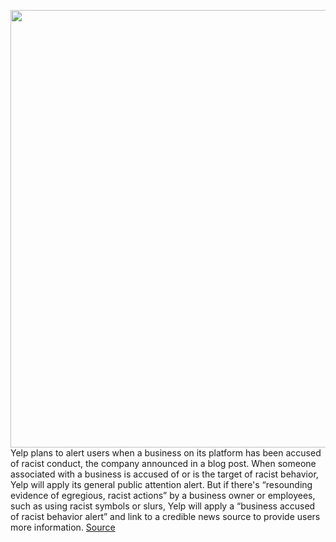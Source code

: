 <img src='https://cdn.vox-cdn.com/thumbor/2A0QbuzRiRZrv0_M64HEq2lqfkU=/0x0:2040x1362/1200x800/filters:focal(857x518:1183x844)/cdn.vox-cdn.com/uploads/chorus_image/image/67607348/yelp-logo-stock1_2040.0.jpg' width='700px' /><br/>
Yelp plans to alert users when a business on its platform has been accused of racist conduct, the company announced in a blog post. When someone associated with a business is accused of or is the target of racist behavior, Yelp will apply its general public attention alert. But if there's “resounding evidence of egregious, racist actions” by a business owner or employees, such as using racist symbols or slurs, Yelp will apply a “business accused of racist behavior alert” and link to a credible news source to provide users more information.
<a href='https://www.theverge.com/2020/10/9/21509035/yelp-alert-business-accused-racist-behavior-reviews'> Source <a/>
